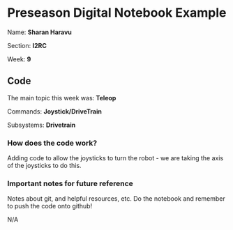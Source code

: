 # Preseason Digital Notebook Example
Name: **Sharan Haravu**

Section: **I2RC**

Week: **9**


## Code
The main topic this week was: **Teleop**

Commands: **Joystick/DriveTrain**

Subsystems: **Drivetrain**

### How does the code work?
Adding code to allow the joysticks to turn the robot - we are taking the axis of the joysticks to do this.
### Important notes for future reference
Notes about git, and helpful resources, etc.
Do the notebook and remember to push the code onto github! 

N/A